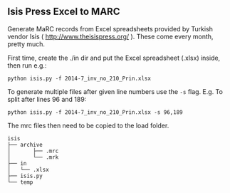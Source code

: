 Isis Press Excel to MARC 
------------------------

Generate MaRC records from Excel spreadsheets provided by Turkish vendor Isis ( http://www.theisispress.org/ ). These come every month, pretty much.

First time, create the ./in dir and put the Excel spreadsheet (.xlsx) inside, then run e.g.:

`python isis.py -f 2014-7_inv_no_210_Prin.xlsx`

To generate multiple files after given line numbers use the `-s` flag. E.g. To split after lines 96 and 189:

`python isis.py -f 2014-7_inv_no_210_Prin.xlsx -s 96,189`

The mrc files then need to be copied to the load folder. 

```
isis
├── archive
│       ├── .mrc
│       └── .mrk
├── in
│   └── .xlsx
├── isis.py
└── temp
```
